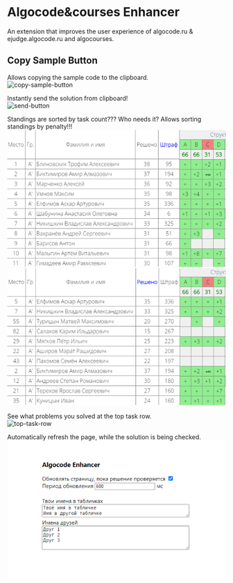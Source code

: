 # Algocode&courses Enhancer


An extension that improves the user experience of algocode.ru & ejudge.algocode.ru and algocourses.

## Copy Sample Button

Allows copying the sample code to the clipboard.  
![copy-sample-button](https://github.com/leokostarev/algo-code-enhancer/blob/master/screenshots/screenshot-1.png?raw=true)


Instantly send the solution from clipboard!  
![send-button](https://github.com/leokostarev/algo-code-enhancer/blob/master/screenshots/screenshot-2.png?raw=true)

Standings are sorted by task count???
Who needs it?
Allows sorting standings by penalty!!!  
![sort-button-1](https://github.com/leokostarev/algo-code-enhancer/blob/master/screenshots/screenshot-3.png?raw=true)
![sort-button-2](https://github.com/leokostarev/algo-code-enhancer/blob/master/screenshots/screenshot-4.png?raw=true)

See what problems you solved at the top task row.  
![top-task-row](https://github.com/leokostarev/algo-code-enhancer/blob/master/screenshots/screenshot-5.png?raw=true)

Automatically refresh the page, while the solution is being checked.  
![refresh-button](https://github.com/leokostarev/algo-code-enhancer/blob/master/screenshots/screenshot-6.png?raw=true)
